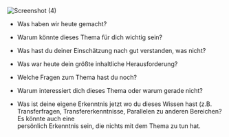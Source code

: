 ![Screenshot (4)](https://github.com/user-attachments/assets/0d29e089-6259-4a71-a939-b0ca3d315afc)

- Was haben wir heute gemacht?
  
- Warum könnte dieses Thema für dich wichtig sein?
  
- Was hast du deiner Einschätzung nach gut verstanden, was nicht?
  
- Was war heute dein größte inhaltliche Herausforderung?
  
- Welche Fragen zum Thema hast du noch?
  
- Warum interessiert dich dieses Thema oder warum gerade nicht?
  
- Was ist deine eigene Erkenntnis jetzt wo du dieses Wissen hast (z.B. Transferfragen, Transfererkenntnisse, Parallelen zu anderen Bereichen? Es könnte auch eine     
  persönlich Erkenntnis sein, die nichts mit dem Thema zu tun hat.



